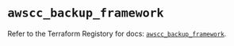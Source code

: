 # `awscc_backup_framework`

Refer to the Terraform Registory for docs: [`awscc_backup_framework`](https://registry.terraform.io/providers/hashicorp/awscc/0.70.0/docs/resources/backup_framework).
